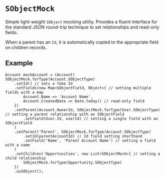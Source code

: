# `SObjectMock`

Simple light-weight `SObject` mocking utility. Provides a fluent interface for the standard JSON round-trip technique to set relationships and read-only fields.

When a parent has an `Id`, it is automatically copied to the appropriate field on children records.

## Example

```apex
Account mockAccount = (Account) SObjectMock.forType(Account.SObjectType)
	.setId() // sets a fake Id
	.setFields(new Map<SObjectField, Object>{ // setting multiple fields with a map
		Account.Name => 'Account Name',
		Account.CreatedDate => Date.today() // read-only field
	})
	.setParent(Account.OwnerId, SObjectMock.forType(User.SObjectType) // setting a parent relationship with an SObjectField
		.setField(User.Id, userId) // setting a single field with an SObjectField
	)
	.setParent('Parent', SObjectMock.forType(Account.SObjectType)
		.setId(parentAccountId) // Id field setting shorthand
		.setField('Name', 'Parent Account Name') // setting a field with a name
	)
	.setChildren('Opportunities', new List<SObjectMock>{ // setting a child relationship
		SObjectMock.forType(Opportunity.SObjectType)
	})
	.asSObject();
```

